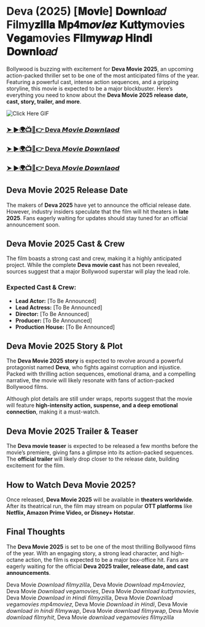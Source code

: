 # Deva (2025) [𝐌𝐨𝐯𝐢e] 𝐃𝐨𝐰𝐧𝐥𝐨𝑎𝑑 Filmy𝐳𝐢𝐥𝐥𝐚 𝐌𝐩𝟒𝐦𝒐𝒗𝒊𝒆𝒛 𝐊𝐮𝐭𝐭𝐲movies 𝐕𝐞𝐠𝐚movies 𝐅𝐢𝐥𝐦𝐲𝒘𝒂𝒑 𝐇𝐢𝐧𝐝𝐢 𝐃𝐨𝐰𝐧𝐥𝐨𝑎𝑑

Bollywood is buzzing with excitement for **Deva Movie 2025**, an upcoming action-packed thriller set to be one of the most anticipated films of the year. Featuring a powerful cast, intense action sequences, and a gripping storyline, this movie is expected to be a major blockbuster. Here’s everything you need to know about the **Deva Movie 2025 release date, cast, story, trailer, and more**.  

![Click Here GIF](https://media.tenor.com/qWWK-O83J5YAAAAi/click-here.gif)
<h3><a href="https://movieslink.short.gy/Deva">➤ ►🌍📺📱👉 Deva 𝙈𝙤𝙫𝙞𝙚 𝘿𝙤𝙬𝙣𝙡𝙖𝙤𝙙</a></h3>

<h3><a href="https://movieslink.short.gy/Deva">➤ ►🌍📺📱👉 Deva 𝙈𝙤𝙫𝙞𝙚 𝘿𝙤𝙬𝙣𝙡𝙖𝙤𝙙</a></h3>

<h3><a href="https://movieslink.short.gy/Deva">➤ ►🌍📺📱👉 Deva 𝙈𝙤𝙫𝙞𝙚 𝘿𝙤𝙬𝙣𝙡𝙖𝙤𝙙</a></h3>

## **Deva Movie 2025 Release Date**  

The makers of **Deva 2025** have yet to announce the official release date. However, industry insiders speculate that the film will hit theaters in **late 2025**. Fans eagerly waiting for updates should stay tuned for an official announcement soon.  

## **Deva Movie 2025 Cast & Crew**  

The film boasts a strong cast and crew, making it a highly anticipated project. While the complete **Deva movie cast** has not been revealed, sources suggest that a major Bollywood superstar will play the lead role.  

### **Expected Cast & Crew:**  
- **Lead Actor:** [To Be Announced]  
- **Lead Actress:** [To Be Announced]  
- **Director:** [To Be Announced]  
- **Producer:** [To Be Announced]  
- **Production House:** [To Be Announced]  

## **Deva Movie 2025 Story & Plot**  

The **Deva Movie 2025 story** is expected to revolve around a powerful protagonist named **Deva**, who fights against corruption and injustice. Packed with thrilling action sequences, emotional drama, and a compelling narrative, the movie will likely resonate with fans of action-packed Bollywood films.  

Although plot details are still under wraps, reports suggest that the movie will feature **high-intensity action, suspense, and a deep emotional connection**, making it a must-watch.  

## **Deva Movie 2025 Trailer & Teaser**  

The **Deva movie teaser** is expected to be released a few months before the movie’s premiere, giving fans a glimpse into its action-packed sequences. The **official trailer** will likely drop closer to the release date, building excitement for the film.  

## **How to Watch Deva Movie 2025?**  

Once released, **Deva Movie 2025** will be available in **theaters worldwide**. After its theatrical run, the film may stream on popular **OTT platforms** like **Netflix, Amazon Prime Video, or Disney+ Hotstar**.  

## **Final Thoughts**  

The **Deva Movie 2025** is set to be one of the most thrilling Bollywood films of the year. With an engaging story, a strong lead character, and high-octane action, the film is expected to be a major box-office hit. Fans are eagerly waiting for the official **Deva 2025 trailer, release date, and cast announcements**.  

Deva Movie 𝘋𝘰𝘸𝘯𝘭𝘰𝘢𝘥 𝘧𝘪𝘭𝘮𝘺𝘻𝘪𝘭𝘭𝘢, Deva Movie 𝘋𝘰𝘸𝘯𝘭𝘰𝘢𝘥 𝘮𝘱4𝘮𝘰𝘷𝘪𝘦𝘻, Deva Movie 𝘋𝘰𝘸𝘯𝘭𝘰𝘢𝘥 𝘷𝘦𝘨𝘢𝘮𝘰𝘷𝘪𝘦𝘴, Deva Movie 𝘋𝘰𝘸𝘯𝘭𝘰𝘢𝘥 𝘬𝘶𝘵𝘵𝘺𝘮𝘰𝘷𝘪𝘦𝘴, Deva Movie 𝘋𝘰𝘸𝘯𝘭𝘰𝘢𝘥 𝘪𝘯 𝘏𝘪𝘯𝘥𝘪 𝘧𝘪𝘭𝘮𝘺𝘻𝘪𝘭𝘭𝘢, Deva Movie 𝘋𝘰𝘸𝘯𝘭𝘰𝘢𝘥 𝘷𝘦𝘨𝘢𝘮𝘰𝘷𝘪𝘦𝘴 𝘮𝘱4𝘮𝘰𝘷𝘪𝘦𝘻, Deva Movie 𝘋𝘰𝘸𝘯𝘭𝘰𝘢𝘥 𝘪𝘯 𝘏𝘪𝘯𝘥𝘪, Deva Movie 𝘥𝘰𝘸𝘯𝘭𝘰𝘢𝘥 𝘪𝘯 𝘩𝘪𝘯𝘥𝘪 𝘧𝘪𝘭𝘮𝘺𝘸𝘢𝘱, Deva Movie 𝘥𝘰𝘸𝘯𝘭𝘰𝘢𝘥 𝘧𝘪𝘭𝘮𝘺𝘸𝘢𝘱, Deva Movie 𝘥𝘰𝘸𝘯𝘭𝘰𝘢𝘥 𝘧𝘪𝘭𝘮𝘺𝘩𝘪𝘵, Deva Movie 𝘥𝘰𝘸𝘯𝘭𝘰𝘢𝘥 𝘷𝘦𝘨𝘢𝘮𝘰𝘷𝘪𝘦𝘴 𝘧𝘪𝘭𝘮𝘺𝘻𝘪𝘭𝘭𝘢


